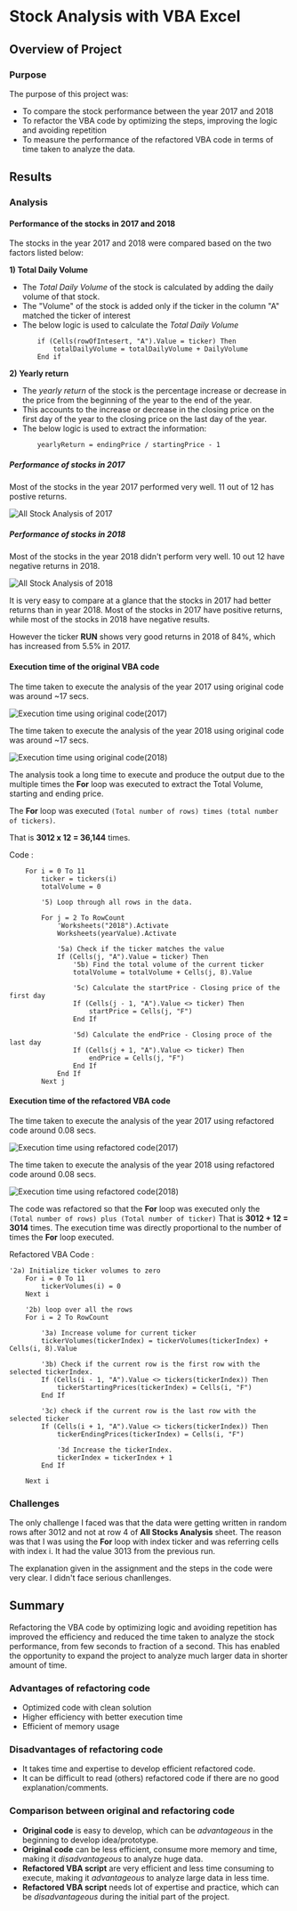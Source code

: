 # Stock Analysis with VBA Excel

## Overview of Project

### Purpose
The purpose of this project was:
* To compare the stock performance between the year 2017 and 2018
* To refactor the VBA code by optimizing the steps, improving the logic and avoiding repetition
* To measure the performance of the refactored VBA code in terms of time taken to analyze the data. 

## Results

### Analysis

#### Performance of the stocks in 2017 and 2018
The stocks in the year 2017 and 2018 were compared based on the two factors listed below:

**1) Total Daily Volume**
  * The *Total Daily Volume* of the stock is calculated by adding the daily volume of that stock.
  * The "Volume" of the stock is added only if the ticker in the column "A" matched the ticker of interest 
  * The below logic is used to calculate the *Total Daily Volume*
  ```
         if (Cells(rowOfIntesert, "A").Value = ticker) Then
             totalDailyVolume = totalDailyVolume + DailyVolume
         End if
   ```
     
**2) Yearly return**
  * The *yearly return* of the stock is the percentage increase or decrease in the price from the beginning of the year to the end of the year.
  * This accounts to the increase or decrease in the closing price on the first day of the year to the closing price on the last day of the year.
  * The below logic is used to extract the information:
  ```
         yearlyReturn = endingPrice / startingPrice - 1
  ```

##### Performance of stocks in 2017
Most of the stocks in the year 2017 performed very well. 11 out of 12 has postive returns.

   ![All Stock Analysis of 2017](AddRes/VBA_Challenge_2017_data.png)
   
##### Performance of stocks in 2018
Most of the stocks in the year 2018 didn't perform very well. 10 out 12 have negative returns in 2018.

   ![All Stock Analysis of 2018](AddRes/VBA_Challenge_2018_data.png)

It is very easy to compare at a glance that the stocks in 2017 had better returns than in year 2018. Most of the stocks in 2017 have positive returns, while most of the stocks in 2018 have negative results.

However the ticker **RUN** shows very good returns in 2018 of 84%, which has increased from 5.5% in 2017.

#### Execution time of the original VBA code

The time taken to execute the analysis of the year 2017 using original code was around ~17 secs.

   ![Execution time using original code(2017)](AddRes/2017_time_elapsed_b4_refactoring.png)

The time taken to execute the analysis of the year 2018 using original code was around ~17 secs.

   ![Execution time using original code(2018)](AddRes/2018_time_elapsed_b4_refactoring.png)
   
The analysis took a long time to execute and produce the output due to the multiple times the **For** loop was executed to extract the Total Volume, starting and ending price.

The **For** loop was executed ``` (Total number of rows) times (total number of tickers) ```.

That is **3012 x 12 = 36,144** times.

Code :
```
    For i = 0 To 11
        ticker = tickers(i)
        totalVolume = 0
        
        '5) Loop through all rows in the data.
        
        For j = 2 To RowCount
            'Worksheets("2018").Activate
            Worksheets(yearValue).Activate
            
            '5a) Check if the ticker matches the value
            If (Cells(j, "A").Value = ticker) Then
                '5b) Find the total volume of the current ticker
                totalVolume = totalVolume + Cells(j, 8).Value
                
                '5c) Calculate the startPrice - Closing price of the first day
                If (Cells(j - 1, "A").Value <> ticker) Then
                    startPrice = Cells(j, "F")
                End If
                
                '5d) Calculate the endPrice - Closing proce of the last day
                If (Cells(j + 1, "A").Value <> ticker) Then
                    endPrice = Cells(j, "F")
                End If
            End If
        Next j
```
   
#### Execution time of the refactored VBA code

The time taken to execute the analysis of the year 2017 using refactored code around 0.08 secs.

   ![Execution time using refactored code(2017)](Resources/VBA_Challenge_2017.png)
   
The time taken to execute the analysis of the year 2018 using refactored code around 0.08 secs.

   ![Execution time using refactored code(2018)](Resources/VBA_Challenge_2018.png)

The code was refactored so that the **For** loop was executed only the ``` (Total number of rows) plus (Total number of ticker)```
That is **3012 + 12 = 3014** times. The execution time was directly proportional to the number of times the **For** loop executed.

Refactored VBA Code :

```
'2a) Initialize ticker volumes to zero
    For i = 0 To 11
        tickerVolumes(i) = 0
    Next i

    '2b) loop over all the rows
    For i = 2 To RowCount
    
        '3a) Increase volume for current ticker
        tickerVolumes(tickerIndex) = tickerVolumes(tickerIndex) + Cells(i, 8).Value
        
        '3b) Check if the current row is the first row with the selected tickerIndex.
        If (Cells(i - 1, "A").Value <> tickers(tickerIndex)) Then
            tickerStartingPrices(tickerIndex) = Cells(i, "F")
        End If
        
        '3c) check if the current row is the last row with the selected ticker
        If (Cells(i + 1, "A").Value <> tickers(tickerIndex)) Then
            tickerEndingPrices(tickerIndex) = Cells(i, "F")
            
            '3d Increase the tickerIndex.
            tickerIndex = tickerIndex + 1
        End If
    
    Next i
```

### Challenges
The only challenge I faced was that the data were getting written in random rows after 3012 and not at row 4 of **All Stocks Analysis** sheet.
The reason was that I was using the **For** loop with index ticker and was referring cells with index i. It had the value 3013 from the previous run.

The explanation given in the assignment and the steps in the code were very clear. I didn't face serious chanllenges.



## Summary
Refactoring the VBA code by optimizing logic and avoiding repetition has improved the efficiency and reduced the time taken to analyze the stock performance, from few seconds to fraction of a second. This has enabled the opportunity to expand the project to analyze much larger data in shorter amount of time.

### Advantages of refactoring code
*	Optimized code with clean solution
*	Higher efficiency with better execution time
*	Efficient of memory usage

### Disadvantages of refactoring code
*	It takes time and expertise to develop efficient refactored code.
*	It can be difficult to read (others) refactored code if there are no good explanation/comments.

### Comparison between original and refactoring code
* **Original code** is easy to develop, which can be *advantageous* in the beginning to develop idea/prototype.
* **Original code** can be less efficient, consume more memory and time, making it *disadvantageous* to analyze huge data.
* **Refactored VBA script** are very efficient and less time consuming to execute, making it *advantageous* to analyze large data in less time.
* **Refactored VBA script** needs lot of expertise and practice, which can be *disadvantageous* during the initial part of the project.


